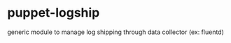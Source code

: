 puppet-logship
==============

generic module to manage log shipping through data collector (ex: fluentd)
